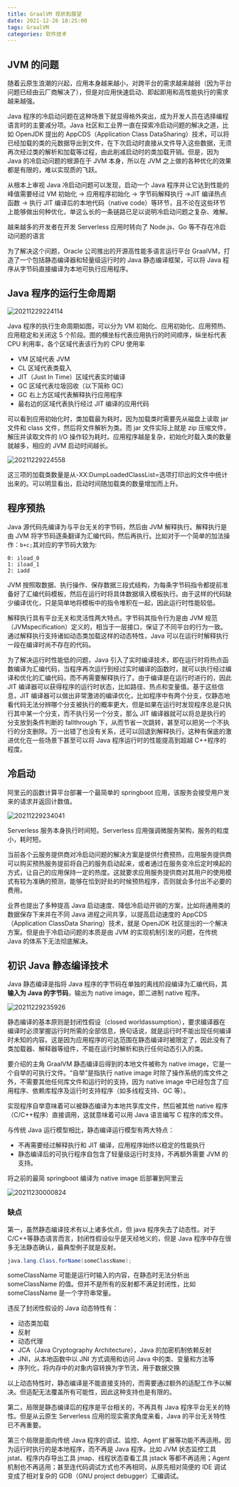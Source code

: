 ```yaml
---
title: GraalVM 现状和展望
date: 2021-12-26 18:25:00
tags: GraalVM
categories: 软件技术
---
```


## JVM 的问题

随着云原生浪潮的兴起，应用本身越来越小，对跨平台的需求越来越弱（因为平台问题已经由云厂商解决了），但是对应用快速启动、即起即用和高性能执行的需求越来越强。

Java 程序的冷启动问题在这种场景下就显得格外突出，成为开发人员在选择编程语言时的主要减分项。Java 社区和工业界一直在探索冷启动问题的解决之道，比如 OpenJDK 提出的 AppCDS（Application Class DataSharing）技术，可以将已经加载的类的元数据导出到文件，在下次启动时直接从文件导入这些数据，无须再次经过类的解析和加载等过程，由此削减启动时的类加载开销。但是，因为 Java 的冷启动问题的根源在于 JVM 本身，所以在 JVM 之上做的各种优化的效果都是有限的，难以实现质的飞跃。

从根本上审视 Java 冷启动问题可以发现，启动一个 Java 程序并让它达到性能的峰值需要经过 VM 初始化 → 应用程序初始化 → 字节码解释执行 →JIT 编译热点函数 → 执行 JIT 编译后的本地代码（native code）等环节，且不论在这些环节上能够做出何种优化，单这么长的一条链路已足以说明冷启动问题之复杂、难解。

越来越多的开发者在开发 Serverless 应用时转向了 Node.js、Go 等不存在冷启动问题的语言

为了解决这个问题，Oracle 公司推出的开源高性能多语言运行平台 GraalVM，打造了一个包括静态编译器和轻量级运行时的 Java 静态编译框架，可以将 Java 程序从字节码直接编译为本地可执行应用程序。

## Java 程序的运行生命周期

![20211229224114](https://gcore.jsdelivr.net/gh/goldsubmarine/cdn@master/blog/20211229224114.png)

Java 程序的执行生命周期如图，可以分为 VM 初始化、应用初始化、应用预热、应用稳定和关闭这 5 个阶段。图的横坐标代表应用执行的时间顺序，纵坐标代表 CPU 利用率，各个区域代表该行为的 CPU 使用率

- VM 区域代表 JVM
- CL 区域代表类载入
- JIT（Just In Time）区域代表实时编译
- GC 区域代表垃圾回收（以下简称 GC）
- GC 右上方区域代表解释执行应用程序
- 最右边的区域代表执行经过 JIT 编译的应用代码

可以看到应用初始化时，类加载最为耗时，因为加载类时需要先从磁盘上读取 jar 文件和 class 文件，然后将文件解析为类。而 jar 文件实际上就是 zip 压缩文件，解压并读取文件的 I/O 操作较为耗时。应用程序越是复杂，初始化时载入类的数量就越多，相应的 JVM 启动时间越长。

![20211229224558](https://gcore.jsdelivr.net/gh/goldsubmarine/cdn@master/blog/20211229224558.png)

这三项的加载类数量是从-XX:DumpLoadedClassList=选项打印出的文件中统计出来的。可以明显看出，启动时间随加载类的数量增加而上升。

## 程序预热

Java 源代码先编译为与平台无关的字节码，然后由 JVM 解释执行。解释执行是由 JVM 将字节码逐条翻译为汇编代码，然后再执行。比如对于一个简单的加法操作：`b+c;`其对应的字节码大致为:

```text
0: iload_0
1: iload_1
2: iadd
```

JVM 按照取数据、执行操作、保存数据三段式结构，为每条字节码指令都提前准备好了汇编代码模板，然后在运行时将具体数据填入模板执行。由于这样的代码缺少编译优化，只是简单地将模板中的指令堆积在一起，因此运行时性能较低。

解释执行具有平台无关和灵活性两大特点。字节码其指令行为是由 JVM 规范（JVMspecification）定义的，相当于一层接口，保证了不同平台的行为一致。通过解释执行支持诸如动态类加载这样的动态特性，Java 可以在运行时解释执行一段在编译时尚不存在的代码。

为了解决运行时性能低的问题，Java 引入了实时编译技术，即在运行时将热点函数编译为汇编代码，当程序再次运行到经过实时编译的函数时，就可以执行经过编译和优化的汇编代码，而不再需要解释执行了。由于编译是在运行时进行的，因此 JIT 编译器可以获得程序的运行时状态，比如路径、热点和变量值。基于这些信息，JIT 编译器可以做出非常激进的编译优化，比如程序中有两个分支，仅静态地看代码无法分辨哪个分支被执行的概率更大，但是如果在运行时发现程序总是只执行其中某一个分支，而不执行另一个分支，那么 JIT 编译器就可以将总是执行的分支放到条件判断的 fallthrough 下，从而节省一次跳转，甚至可以把另一个不执行的分支删除。万一出错了也没有关系，还可以回退到解释执行。这种有保底的激进优化在一些场景下甚至可以将 Java 程序运行时的性能提高到超越 C++程序的程度。

## 冷启动

阿里云的函数计算平台部署一个最简单的 springboot 应用，该服务会接受用户发来的请求并返回计数值。

![20211229234041](https://gcore.jsdelivr.net/gh/goldsubmarine/cdn@master/blog/20211229234041.png)

Serverless 服务本身执行时间短。Serverless 应用强调微服务架构，服务的粒度小，耗时短。

当前各个云服务提供商对冷启动问题的解决方案是提供付费预热，应用服务提供商可以购买预热服务提前将自己的服务启动起来，或者通过在服务变冷后定时唤起的方式，让自己的应用保持一定的热度。这就要求应用服务提供商对其用户的使用模式有较为准确的预测，能够在恰到好处的时候预热程序，否则就会多付出不必要的费用。

业界也提出了多种提高 Java 启动速度、降低冷启动开销的方案，比如将通用类的数据保存下来并在不同 Java 进程之间共享，以提高启动速度的 AppCDS（Application ClassData Sharing）技术，就是 OpenJDK 社区提出的一个解决方案。但是由于冷启动问题的本质是由 JVM 的实现机制引发的问题，在传统 Java 的体系下无法彻底解决。

## 初识 Java 静态编译技术

Java 静态编译是指将 Java 程序的字节码在单独的离线阶段编译为汇编代码，其**输入为 Java 的字节码**，输出为 native image，即二进制 native 程序。

![20211229235926](https://gcore.jsdelivr.net/gh/goldsubmarine/cdn@master/blog/20211229235926.png)

静态编译的基本原则是封闭性假设（closed worldassumption），要求编译器在编译时必须掌握运行时所需的全部信息，换句话说，就是运行时不能出现任何编译时未知的内容。这是因为应用程序的可达范围在静态编译时被限定了，因此没有了类加载器、解释器等组件，不能在运行时解析和执行任何动态引入的类。

要介绍的主角 GraalVM 静态编译后得到的本地文件被称为 native image，它是一个自举的可执行文件。“自举”是指执行 native image 时除了操作系统的库文件之外，不需要其他任何库文件和运行时的支持，因为 native image 中已经包含了应用程序、依赖库程序及运行时支持程序（如多线程支持、GC 等）。

实现程序自举意味着可以被静态编译为本地共享库文件，然后被其他 native 程序（C/C++程序）直接调用，这就意味着可以用 Java 语言编写 C 程序的库文件。

与传统 Java 运行模型相比，静态编译运行模型有两大特点：

- 不再需要经过解释执行和 JIT 编译，应用程序始终以稳定的性能执行
- 静态编译后的可执行程序自包含了轻量级运行时支持，不再额外需要 JVM 的支持。

将之前的最简 springboot 编译为 native image 后部署到阿里云

![20211230000824](https://gcore.jsdelivr.net/gh/goldsubmarine/cdn@master/blog/20211230000824.png)

### 缺点

第一，虽然静态编译技术有以上诸多优点，但 java 程序失去了动态性。对于 C/C++等静态语言而言，封闭性假设似乎是天经地义的，但是 Java 程序中存在很多无法静态确认，最典型例子就是反射。

```java
java.lang.Class.forName(someClassName);
```

someClassName 可能是运行时输入的内容，在静态时无法分析出 someClassName 的值。但并不是所有的反射都不满足封闭性，比如 someClassName 是一个字符串常量。

违反了封闭性假设的 Java 动态特性有：

- 动态类加载
- 反射
- 动态代理
- JCA（Java Cryptography Architecture），Java 的加密机制依赖反射
- JNI，从本地函数中以 JNI 方式调用和访问 Java 中的类、变量和方法等
- 序列化，将内存中的对象内容转换为字节流，用于数据交换

以上动态特性时，静态编译是不能直接支持的，而需要通过额外的适配工作予以解决。但适配无法覆盖所有可能性，因此这种支持也是有限的。

第二，局限是静态编译后的程序是平台相关的，不再具有 Java 程序平台无关的特性。但是从云原生 Serverless 应用的现实需求角度来看，Java 的平台无关特性已不再重要。

第三个局限是面向传统 Java 程序的调试、监控、Agent 扩展等功能不再适用。因为运行时执行的是本地程序，而不再是 Java 程序。比如 JVM 状态监控工具 jstat、程序内存导出工具 jmap、线程状态查看工具 jstack 等都不再适用；Agent 机制也不再适用；甚至连代码调试方式也不再相同，从原先相对简便的 IDE 调试变成了相对复杂的 GDB（GNU project debugger）汇编调试。
